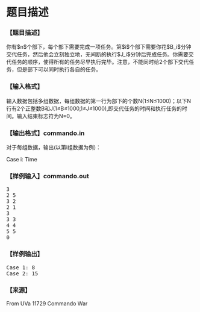 # 题目描述


<h3>
【题目描述】
</h3>
<p>
你有$n$个部下，每个部下需要完成一项任务。第$i$个部下需要你花$B_i$分钟交代任务，然后他会立刻独立地，无间断的执行$J_i$分钟后完成任务。你需要交代任务的顺序，使得所有的任务尽早执行完毕。注意，不能同时给2个部下交代任务，但是部下可以同时执行各自的任务。<img src="/upload/image/20131126/20131126232611_97964.jpg" alt=""/> 
</p>
<h3>
【输入格式】
</h3>
<p>
输入数据包括多组数据，每组数据的第一行为部下的个数N(1≤N≤1000)；以下N行有2个正整数B和J(1≤B≤1000,1≤J≤1000),即交代任务的时间和执行任务的时间。输入结束标志符为N=0。
</p>
<h3>
【输出格式】commando.in
</h3>
<p>
对于每组数据，输出(以第i组数据为例)：
</p>
<p>
Case i: Time
</p>
<h3>
【样例输入】commando.out
</h3>
<pre>3
2 5
3 2
2 1
3
3 3
4 4
5 5
0
</pre>
<h3>
【样例输出】
</h3>
<pre>Case 1: 8
Case 2: 15</pre>
<h3>
【来源】
</h3>
<p>
From UVa 11729 Commando War
</p>
